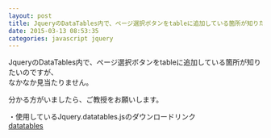 ```yaml
---
layout: post
title: JqueryのDataTables内で、ページ選択ボタンをtableに追加している箇所が知りたいです
date: 2015-03-13 08:53:35
categories: javascript jquery
---
```

<!-- {% raw %} -->
<p>JqueryのDataTables内で、ページ選択ボタンをtableに追加している箇所が知りたいのですが、<br>
なかなか見当たりません。</p>

<p>分かる方がいましたら、ご教授をお願いします。</p>

<p>・使用しているJquery.datatables.jsのダウンロードリンク<br>
<a href="http://www.datatables.net/download/index" rel="nofollow">datatables</a></p>
<!-- {% endraw %} -->

